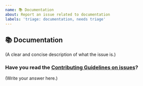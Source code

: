 ```yaml
---
name: 📚 Documentation
about: Report an issue related to documentation
labels: 'triage: documentation, needs triage'
---
```


## 📚 Documentation

(A clear and concise description of what the issue is.)

### Have you read the [Contributing Guidelines on issues](https://wix.github.io/react-native-navigation/docs/meta-contributing)?

(Write your answer here.)
